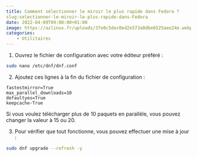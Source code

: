 ```yaml
---
title: Comment sélectionner le miroir le plus rapide dans Fedora ?
slug:selectionner-le-miroir-le-plus-rapide-dans-Fedora
date: 2022-04-09T09:00:00+01:00
image: https://azlinux.fr/uploads/37e8c5dec0ed2e573a0dbe6525aee24e.webp
categories:
    - Utilitaires
---
```


1. Ouvrez le fichier de configuration avec votre éditeur préféré :

```bash
sudo nano /etc/dnf/dnf.conf
```

2. Ajoutez ces lignes à la fin du fichier de configuration :

```
fastestmirror=True
max_parallel_downloads=10
defaultyes=True
keepcache-True
```

Si vous voulez télécharger plus de 10 paquets en parallèle, vous pouvez changer la valeur à 15 ou 20.

3. Pour vérifier que tout fonctionne, vous pouvez effectuer une mise à jour :

```bash
sudo dnf upgrade --refresh -y
```
